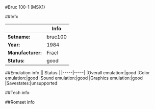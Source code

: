 #Bruc 100-1 (MSX1)

##Info

||Info|
|-----|-----|
|**Setname:**|bruc100
|**Year:**|1984
|**Manufacturer:**|Frael
|**Status:**|good

##Emulation info
|| Status |
|-----|-----|
|Overall emulation:|good
|Color emulation:|good
|Sound emulation:|good
|Graphics emulation:|good
|Savestates:|unsupported

##Tech info

##Romset info

<!--- START OF EDITED COMMENT DO NOT TOUCH TEXT ABOVE-->

